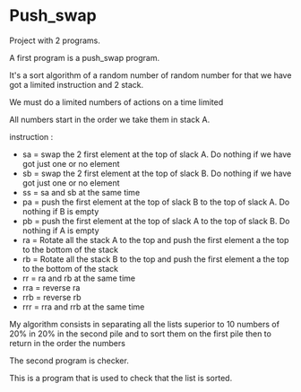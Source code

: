 # Push_swap

Project with 2 programs.

A first program is a push_swap program.

It's a sort algorithm of a random number of random number for that we have got a limited instruction and 2 stack.

We must do a limited numbers of actions on a time limited

All numbers start in the order we take them in stack A.

instruction :
* sa = swap the 2 first element at the top of slack A. Do nothing if we have got just one or no element
* sb = swap the 2 first element at the top of slack B. Do nothing if we have got just one or no element
* ss = sa and sb at the same time
* pa = push the first element at the top of slack B to the top of slack A. Do nothing if B is empty
* pb = push the first element at the top of slack A to the top of slack B. Do nothing if A is empty
* ra = Rotate all the stack A to the top and push the first element a the top to the bottom of the stack
* rb = Rotate all the stack B to the top and push the first element a the top to the bottom of the stack
* rr = ra and rb at the same time
* rra = reverse ra
* rrb = reverse rb
* rrr = rra and rrb at the same time

My algorithm consists in separating all the lists superior to 10 numbers of 20% in 20% in the second pile and to sort them on the first pile then to return in the order the numbers

The second program is checker.

This is a program that is used to check that the list is sorted.
